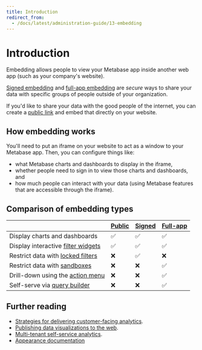 ```yaml
---
title: Introduction
redirect_from:
  - /docs/latest/administration-guide/13-embedding
---
```


# Introduction

Embedding allows people to view your Metabase app inside another web app (such as your company's website).

[Signed embedding](./signed-embedding) and [full-app embedding](./full-app-embedding) are _secure_ ways to share your data with specific groups of people outside of your organization.

If you'd like to share your data with the good people of the internet, you can create a [public link](../questions/sharing/public-links) and embed that directly on your website.

## How embedding works

You'll need to put an iframe on your website to act as a window to your Metabase app. Then, you can configure things like:

- what Metabase charts and dashboards to display in the iframe,
- whether people need to sign in to view those charts and dashboards, and
- how much people can interact with your data (using Metabase features that are accessible through the iframe).

## Comparison of embedding types

|                                                                                                         | [Public](../questions/sharing/public-links#public-embed) | [Signed](./signed-embedding) | [Full-app](./full-app-embedding) |
| --------------------------------------------------------------------------------------------------------| -------------------------------------------------------- | ---------------------------- | -------------------------------- |
| Display charts and dashboards                                                                           | ✅                                                       | ✅                           | ✅                               |
| Display interactive [filter widgets](/glossary/filter_widget)                                           | ✅                                                       | ✅                           | ✅                               |
| Restrict data with [locked filters](./signed-embedding-parameters#pre-filtering-data-in-a-signed-embed) | ❌                                                       | ✅                           | ❌                               |
| Restrict data with [sandboxes](../permissions/data-sandboxes)                                           | ❌                                                       | ❌                           | ✅                               |
| Drill-down using the [action menu](/glossary/action_menu)                                               | ❌                                                       | ❌                           | ✅                               |
| Self-serve via [query builder](/glossary/query_builder)                                                 | ❌                                                       | ❌                           | ✅                               |

## Further reading

- [Strategies for delivering customer-facing analytics](/learn/embedding/embedding-overview).
- [Publishing data visualizations to the web](/learn/embedding/embedding-charts-and-dashboards).
- [Multi-tenant self-service analytics](/learn/embedding/multi-tenant-self-service-analytics).
- [Appearance documentation](../configuring-metabase/appearance)